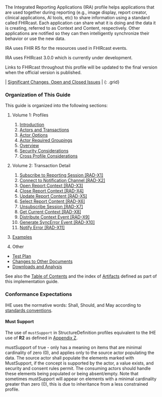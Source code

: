 
The Integrated Reporting Applications (IRA) profile helps applications that are used together during reporting (e.g., image display, report creator, clinical applications, AI tools, etc) to share information using a standard called FHIRcast. Each application can share what it is doing and the data it is creating, referred to as Context and Content, respectively. Other applications are notified so they can then intelligently synchronize their behavior or use the new data.

<div markdown="1" class="stu-note">

IRA uses FHIR R5 for the resources used in FHIRcast events.

IRA uses FHIRcast 3.0.0 which is currently under development.

Links to FHIRcast throughout this profile will be updated to the final version when the official version is published.

| [Significant Changes, Open and Closed Issues](issues.html) |
{: .grid}

</div>

### Organization of This Guide
This guide is organized into the following sections:

1. Volume 1: Profiles
   1. [Introduction](volume-1.html)
   1. [Actors and Transactions](volume-1.html#1xx1-realtime-bidirectional-communication-for-interactive-multimedia-reporting)
   1. [Actor Options](volume-1.html#1xx2-ira-actor-options)
   1. [Actor Required Groupings](volume-1.html#1xx3-ira-required-actor-groupings)
   1. [Overview](volume-1.html#1xx4-ira-overview)
   1. [Security Considerations](volume-1.html#1xx5-ira-security-considerations)
   1. [Cross Profile Considerations](volume-1.html#1xx6-ira-cross-profile-considerations)

2. Volume 2: Transaction Detail
   1. [Subscribe to Reporting Session [RAD-X1]](rad-x1.html)
   2. [Connect to Notification Channel [RAD-X2]](rad-x2.html)
   3. [Open Report Context [RAD-X3]](rad-x3.html)
   4. [Close Report Context [RAD-X4]](rad-x4.html)
   5. [Update Report Content [RAD-X5]](rad-x5.html)
   6. [Select Report Content [RAD-X6]](rad-x6.html)
   7. [Unsubscribe Session [RAD-X7]](rad-x7.html)
   8. [Get Current Context [RAD-X8]](rad-x8.html)
   9. [Distribute Context Event [RAD-X9]](rad-x9.html)
   10. [Generate SyncError Event [RAD-X10]](rad-x10.html)
   11. [Notify Error [RAD-X11]](rad-x11.html)

3. [Examples](example.html)

4. Other
  - [Test Plan](testplan.html)
  - [Changes to Other Documents](other.html)
  - [Downloads and Analysis](download.html)

See also the [Table of Contents](toc.html) and the index of [Artifacts](artifacts.html) defined as part of this implementation guide.

### Conformance Expectations

IHE uses the normative words: Shall, Should, and May according to [standards conventions](https://profiles.ihe.net/GeneralIntro/ch-E.html).

#### Must Support

The use of ```mustSupport``` in StructureDefinition profiles equivalent to the IHE use of **R2** as defined in [Appendix Z](https://profiles.ihe.net/ITI/TF/Volume2/ch-Z.html#z.10-profiling-conventions-for-constraints-on-fhir).

mustSupport of true - only has a meaning on items that are minimal cardinality of zero (0), and applies only to the source actor populating the data. The source actor shall populate the elements marked with MustSupport, if the concept is supported by the actor, a value exists, and security and consent rules permit. 
The consuming actors should handle these elements being populated or being absent/empty. 
Note that sometimes mustSupport will appear on elements with a minimal cardinality greater than zero (0), this is due to inheritance from a less constrained profile.

